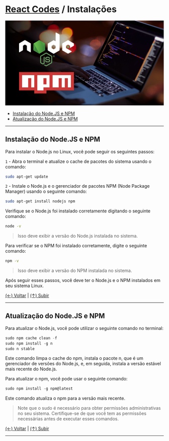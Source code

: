 # [React Codes](https://github.com/systemboys/React_Codes#react-codes "React Codes") / Instalações

[![Node.JS e NPM](https://github.com/systemboys/React_Codes/raw/main/Instala%C3%A7%C3%B5es/Node_%26_NPM/NodeJS-and-NPM.png "Node.JS e NPM")](https://github.com/systemboys/React_Codes/raw/main/Instala%C3%A7%C3%B5es/Node_%26_NPM/NodeJS-and-NPM.png "Node.JS e NPM")

- [Instalação do Node.JS e NPM](#instala%C3%A7%C3%A3o-do-nodejs-e-npm "Instalação do Node.JS e NPM")
- [Atualização do Node.JS e NPM](#atualiza%C3%A7%C3%A3o-do-nodejs-e-npm "Atualização do Node.JS e NPM")

---

## Instalação do Node.JS e NPM

Para instalar o Node.js no Linux, você pode seguir os seguintes passos:

`1` - Abra o terminal e atualize o cache de pacotes do sistema usando o comando:

```bash
sudo apt-get update
```

`2` - Instale o Node.js e o gerenciador de pacotes NPM (Node Package Manager) usando o seguinte comando:

```bash
sudo apt-get install nodejs npm
```

Verifique se o Node.js foi instalado corretamente digitando o seguinte comando:

```bash
node -v
```

> Isso deve exibir a versão do Node.js instalada no sistema.

Para verificar se o NPM foi instalado corretamente, digite o seguinte comando:

```bash
npm -v
```

> Isso deve exibir a versão do NPM instalada no sistema.

Após seguir esses passos, você deve ter o Node.js e o NPM instalados em seu sistema Linux.

[(&larr;) Voltar](https://github.com/systemboys/React_Codes#react-codes "Voltar ao Sumário") | 
[(&uarr;) Subir](#react-codes--instala%C3%A7%C3%B5es "Subir para o topo")

---

## Atualização do Node.JS e NPM

Para atualizar o Node.js, você pode utilizar o seguinte comando no terminal:

```javascript
sudo npm cache clean -f
sudo npm install -g n
sudo n stable
```

Este comando limpa o cache do npm, instala o pacote n, que é um gerenciador de versões do Node.js, e, em seguida, instala a versão estável mais recente do Node.js.

Para atualizar o npm, você pode usar o seguinte comando:

```javascript
sudo npm install -g npm@latest
```

Este comando atualiza o npm para a versão mais recente.

> Note que o sudo é necessário para obter permissões administrativas no seu sistema. Certifique-se de que você tem as permissões necessárias antes de executar esses comandos.

[(&larr;) Voltar](https://github.com/systemboys/React_Codes#react-codes "Voltar ao Sumário") | 
[(&uarr;) Subir](#react-codes--instala%C3%A7%C3%B5es "Subir para o topo")

---

